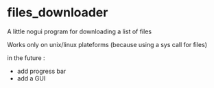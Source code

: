 # files_downloader
A little nogui program for downloading a list of files

Works only on unix/linux plateforms (because using a sys call for files)

in the future :
  - add progress bar
  - add a GUI
